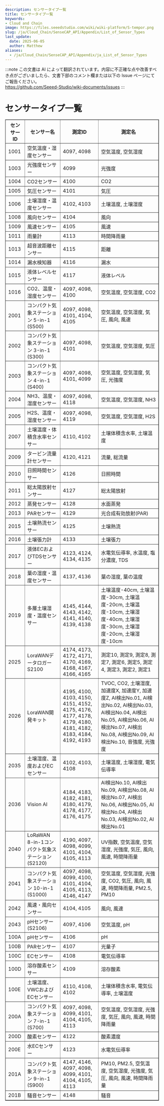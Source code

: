 ```yaml
---
description: センサータイプ一覧
title: センサータイプ一覧
keywords:
- Cloud and Chain
image: https://files.seeedstudio.com/wiki/wiki-platform/S-tempor.png        
slug: /ja/Cloud_Chain/SenseCAP_API/Appendix/List_of_Sensor_Types
last_update:
  date: 2025-06-05
  author: Matthew
aliases:
  - /ja/Cloud_Chain/SenseCAP_API/Appendix/ja_List_of_Sensor_Types
---
```


:::note
この文書は AI によって翻訳されています。内容に不正確な点や改善すべき点がございましたら、文書下部のコメント欄または以下の Issue ページにてご報告ください。  
https://github.com/Seeed-Studio/wiki-documents/issues
:::

<div class="post-header">
<h1>センサータイプ一覧</h1>
</div>
<div class="post-content">
<div>
<div id="di"></div>
<table id="tb" border="1">
<tbody>
<tr>
<th>センサーID</th>
<th>センサー名</th>
<th>測定ID</th>
<th>測定名</th>
</tr>
<tr>
<td>1001</td>
<td>空気温度・湿度センサー</td>
<td>4097,
4098</td>
<td>空気温度,
空気湿度</td>
</tr>
<tr>
<td>1003</td>
<td>光強度センサー</td>
<td>4099</td>
<td>光強度</td>
</tr>
<tr>
<td>1004</td>
<td>CO2センサー</td>
<td>4100</td>
<td>CO2</td>
</tr>
<tr>
<td>1005</td>
<td>気圧センサー</td>
<td>4101</td>
<td>気圧</td>
</tr>
<tr>
<td>1006</td>
<td>土壌湿度・温度センサー</td>
<td>4102,
4103</td>
<td>土壌温度,
土壌湿度</td>
</tr>
<tr>
<td>1008</td>
<td>風向センサー</td>
<td>4104</td>
<td>風向</td>
</tr>
<tr>
<td>1009</td>
<td>風速センサー</td>
<td>4105</td>
<td>風速</td>
</tr>
<tr>
<td>1011</td>
<td>雨量計</td>
<td>4113</td>
<td>時間降雨量</td>
</tr>
<tr>
<td>1013</td>
<td>超音波距離センサー</td>
<td>4115</td>
<td>距離</td>
</tr>
<tr>
<td>1014</td>
<td>漏水検知器</td>
<td>4116</td>
<td>漏水</td>
</tr>
<tr>
<td>1015</td>
<td>液体レベルセンサー</td>
<td>4117</td>
<td>液体レベル</td>
</tr>
<tr>
<td>1016</td>
<td>CO2、温度・湿度センサー</td>
<td>4097,
4098,
4100</td>
<td>空気温度,
空気湿度,
CO2</td>
</tr>
<tr>
<td>2001</td>
<td>コンパクト気象ステーション 5-in-1 (S500)</td>
<td>4097,
4098,
4101,
4104,
4105</td>
<td>空気温度,
空気湿度,
気圧,
風向,
風速</td>
</tr>
<tr>
<td>2002</td>
<td>コンパクト気象ステーション 3-in-1 (S300)</td>
<td>4097,
4098,
4101</td>
<td>空気温度,
空気湿度,
気圧</td>
</tr>
<tr>
<td>2003</td>
<td>コンパクト気象ステーション 4-in-1 (S400)</td>
<td>4097,
4098,
4101,
4099</td>
<td>空気温度,
空気湿度,
気圧,
光強度</td>
</tr>
<tr>
<td>2004</td>
<td>NH3、温度・湿度センサー</td>
<td>4097,
4098,
4118</td>
<td>空気温度,
空気湿度,
NH3</td>
</tr>
<tr>
<td>2005</td>
<td>H2S、温度・湿度センサー</td>
<td>4097,
4098,
4119</td>
<td>空気温度,
空気湿度,
H2S</td>
</tr>
<tr>
<td>2007</td>
<td>土壌温度・体積含水率センサー</td>
<td>4110,
4102</td>
<td>土壌体積含水率,
土壌温度</td>
</tr>
<tr>
<td>2009</td>
<td>タービン流量計センサー</td>
<td>4120,
4121</td>
<td>流量,
総流量</td>
</tr>
<tr>
<td>2010</td>
<td>日照時間センサー</td>
<td>4126</td>
<td>日照時間</td>
</tr>
<tr>
<td>2011</td>
<td>総太陽放射センサー</td>
<td>4127</td>
<td>総太陽放射</td>
</tr>
<tr>
<td>2012</td>
<td>蒸発センサー</td>
<td>4128</td>
<td>水面蒸発</td>
</tr>
<tr>
<td>2013</td>
<td>PARセンサー</td>
<td>4129</td>
<td>光合成有効放射(PAR)</td>
</tr>
<tr>
<td>2015</td>
<td>土壌熱流センサー</td>
<td>4125</td>
<td>土壌熱流</td>
</tr>
<tr>
<td>2016</td>
<td>土壌張力計</td>
<td>4133</td>
<td>土壌張力</td>
</tr>
<tr>
<td>2017</td>
<td>液体ECおよびTDSセンサー</td>
<td>4123,
4124,
4134,
4135</td>
<td>水電気伝導率,
水温度,
塩分濃度,
TDS</td>
</tr>
<tr>
<td>2018</td>
<td>葉の湿度・温度センサー</td>
<td>4137,
4136</td>
<td>葉の湿度,
葉の温度</td>
</tr>
<tr>
<td>2019</td>
<td>多層土壌湿度・温度センサー</td>
<td>4145,
4144,
4143,
4142,
4141,
4140,
4139,
4138</td>
<td>土壌温度-40cm,
土壌温度-30cm,
土壌温度-20cm,
土壌温度-10cm,
土壌湿度-40cm,
土壌湿度-30cm,
土壌湿度-20cm,
土壌湿度-10cm</td>
</tr>
<tr>
<td>2025</td>
<td>LoraWANデータロガー S2100</td>
<td>4174,
4173,
4172,
4171,
4170,
4169,
4168,
4167,
4166,
4165</td>
<td>測定10,
測定9,
測定8,
測定7,
測定6,
測定5,
測定4,
測定3,
測定2,
測定1</td>
</tr>
<tr>
<td>2026</td>
<td>LoraWAN開発キット</td>
<td>4195,
4100,
4103,
4150,
4151,
4152,
4175,
4176,
4177,
4178,
4179,
4180,
4181,
4182,
4183,
4184,
4192,
4193</td>
<td>TVOC,
CO2,
土壌湿度,
加速度X,
加速度Y,
加速度Z,
AI検出No.01,
AI検出No.02,
AI検出No.03,
AI検出No.04,
AI検出No.05,
AI検出No.06,
AI検出No.07,
AI検出No.08,
AI検出No.09,
AI検出No.10,
音強度,
光強度</td>
</tr>
<tr>
<td>2035</td>
<td>土壌湿度、温度およびECセンサー</td>
<td>4102,
4103,
4108</td>
<td>土壌温度,
土壌湿度,
電気伝導率</td>
</tr>
<tr>
<td>2036</td>
<td>Vision AI</td>
<td>4184,
4183,
4182,
4181,
4180,
4179,
4178,
4177,
4176,
4175</td>
<td>AI検出No.10,
AI検出No.09,
AI検出No.08,
AI検出No.07,
AI検出No.06,
AI検出No.05,
AI検出No.04,
AI検出No.03,
AI検出No.02,
AI検出No.01</td>
</tr>
<tr>
<td>2040</td>
<td>LoRaWAN 8-in-1コンパクト気象ステーション (S2120)</td>
<td>4190,
4097,
4098,
4099,
4101,
4104,
4105,
4113</td>
<td>UV指数,
空気温度,
空気湿度,
光強度,
気圧,
風向,
風速,
時間降雨量</td>
</tr>
<tr>
<td>2041</td>
<td>コンパクト気象ステーション 10-in-1 (S1000)</td>
<td>4097,
4098,
4099,
4100,
4101,
4104,
4105,
4113,
4146,
4147</td>
<td>空気温度,
空気湿度,
光強度,
CO2,
気圧,
風向,
風速,
時間降雨量,
PM2.5,
PM10</td>
</tr>
<tr>
<td>2042</td>
<td>風速・風向センサー</td>
<td>4104,
4105</td>
<td>風向,
風速</td>
</tr>
<tr>
<td>2043</td>
<td>pHセンサー(S2106)</td>
<td>4097,
4106</td>
<td>空気温度,
pH</td>
</tr>
<tr>
<td>100A</td>
<td>pHセンサー</td>
<td>4106</td>
<td>pH</td>
</tr>
<tr>
<td>100B</td>
<td>PARセンサー</td>
<td>4107</td>
<td>光量子</td>
</tr>
<tr>
<td>100C</td>
<td>ECセンサー</td>
<td>4108</td>
<td>電気伝導率</td>
</tr>
<tr>
<td>100D</td>
<td>溶存酸素センサー</td>
<td>4109</td>
<td>溶存酸素</td>
</tr>
<tr>
<td>100E</td>
<td>土壌温度、VWCおよびECセンサー</td>
<td>4110,
4108,
4102</td>
<td>土壌体積含水率,
電気伝導率,
土壌温度</td>
</tr>
<tr>
<td>200A</td>
<td>コンパクト気象ステーション 7-in-1 (S700)</td>
<td>4097,
4098,
4099,
4101,
4104,
4105,
4113</td>
<td>空気温度,
空気湿度,
光強度,
気圧,
風向,
風速,
時間降雨量</td>
</tr>
<tr>
<td>200D</td>
<td>酸素センサー</td>
<td>4122</td>
<td>酸素濃度</td>
</tr>
<tr>
<td>200E</td>
<td>水ECセンサー</td>
<td>4123</td>
<td>水電気伝導率</td>
</tr>
<tr>
<td>201A</td>
<td>コンパクト気象ステーション 9-in-1 (S900)</td>
<td>4147,
4146,
4097,
4098,
4099,
4101,
4104,
4105,
4113</td>
<td>PM10,
PM2.5,
空気温度,
空気湿度,
光強度,
気圧,
風向,
風速,
時間降雨量</td>
</tr>
<tr>
<td>201B</td>
<td>騒音センサー</td>
<td>4148</td>
<td>騒音</td>
</tr>
</tbody>
</table>
</div>
</div>